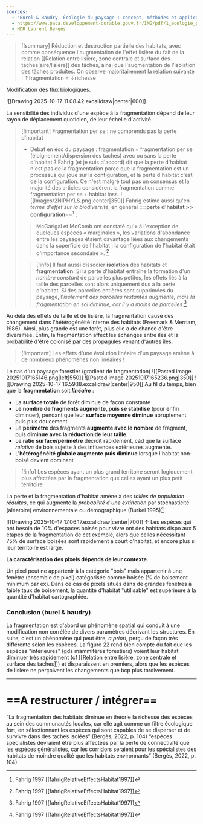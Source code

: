 ```yaml
---
sources:
  - "Burel & Baudry, Écologie du paysage : concept, méthodes et applications (2nde édition)"
  - https://www.paca.developpement-durable.gouv.fr/IMG/pdf/1_ecologie_paysage_tatoni_IMEP_cle76786e.pdf
  - HDR Laurent Bergès
---
```

>[!summary] Réduction et destruction partielle des habitats, avec comme conséquence l'augmentation de l'effet lisière du fait de la relation [[Relation entre lisière, zone centrale et surface des taches|aire/lisière]] des tâches, ainsi que l'augmentation de l'isolation des tâches produites.
>On observe majoritairement la relation suivante : ↑fragmentation = ↓richesse

Modification des flux biologiques.

![[Drawing 2025-10-17 11.08.42.excalidraw|center|600]]

La sensibilité des individus d'une espèce à la fragmentation dépend de leur rayon de déplacement quotidien, de leur échelle d'activité.

>[!important] Fragmentation per se : ne comprends pas la perte d'habitat
>- Débat en éco du paysage : fragmentation = fragmentation per se (éloignement/dispersion des taches) avec ou sans la perte d'habitat ?
>Fahrig (et je suis d'accord) dit que la perte d'habitat n'est pas de la fragmentation parce que la fragmentation est un processus qui joue sur la configuration, et la perte d'habitat c'est de la configuration. Ce n'est malgré tout pas un consensus et la majorité des articles considèrent la fragmentation comme fragmentation per se + habitat loss.
>![[Images/2NIPHYLS.png|center|350]]
>Fahrig estime aussi qu'en *terme d'effet sur la biodiversité*, en général **==perte d'habitat >> configuration==**[^1] :
>>McGarigal et McComb ont constaté qu'« à l'exception de quelques espèces « marginales », les variations d'abondance entre les paysages étaient davantage liées aux changements dans la superficie de l'habitat ; la configuration de l'habitat était d'importance secondaire ». [^1]
>
>>[!info] Il faut aussi dissocier **isolation** des habitats et **fragmentation**.
>>Si la perte d'habitat entraîne la formation d'un *nombre constant* de parcelles plus petites, les effets liés à la taille des parcelles sont alors uniquement dus à la perte d'habitat. Si des parcelles entières sont supprimées du paysage, l'*isolement des parcelles restantes augmente, mais la fragmentation en soi diminue, car il y a moins de parcelles*.[^1]

Au delà des effets de taille et de lisière, la fragmentation cause des changement dans l'hétérogénéité interne des habitats (Freemark & Merriam, 1986). Ainsi, plus grande est une forêt, plus elle a de chance d'être diversifiée. Enfin, la fragmentation affect les échanges entre îles et la probabilité d'être colonisé par des propagules venant d'autres îles.


>[!important] Les effets d'une évolution linéaire d'un paysage amène à de nombreux phénomènes non linéaires !

Le cas d'un paysage forestier (gradient de fragmentation)
![[Pasted image 20251017165146.png|left|550]] ![[Pasted image 20251017165236.png|350]]
![[Drawing 2025-10-17 16.59.18.excalidraw|center|950]]
Au fil du temps, bien que la **fragmentation** soit ***linéaire*** :
- La **surface totale** de forêt diminue de façon constante
- Le **nombre de fragments augmente, puis se stabilise** (pour enfin diminuer), pendant que leur **surface moyenne diminue** abruptement puis plus doucement
- Le **périmètre** des fragments **augmente avec le nombre** de fragment, puis **diminue avec la réduction de leur taille**.
- Le **ratio surface/périmètre** décroît rapidement, càd que la surface *relative* de bois sujette à des influences extérieures augmente.
- L'**hétérogénéité globale augmente puis diminue** lorsque l'habitat non-boisé devient dominant

>[!info] Les espèces ayant un plus grand territoire seront logiquement plus affectées par la fragmentation que celles ayant un plus petit territoire

La perte et la fragmentation d'habitat amène à des *tailles de population réduites*, ce qui augmente la *probabilité d'une extinction* par stochasticité (aléatoire) environnementale ou démographique (Burkel 1995)[^1]

![[Drawing 2025-10-17 17.06.17.excalidraw|center|700]]
↑ Les espèces qui ont besoin de 10% d'espaces boisés pour vivre ont des habitats dispo aux 5 étapes de la fragmentation de cet exemple, alors que celles nécessitant 75% de surface boisées sont rapidement a court d'habitat, et encore plus si leur territoire est large.

**La caractérisation des pixels dépends de leur contexte**.

Un pixel peut ne appartenir à la catégorie "bois" mais appartenir à une fenêtre (ensemble de pixel) catégorisée comme boisée (% de boisement minimum par ex).
Dans ce cas de pixels situés dans de grandes fenêtres à faible taux de boisement, la quantité d'habitat "utilisable" est supérieure à la quantité d'habitat cartographiée.


### Conclusion (burel & baudry)

La fragmentation est d'abord un phénomène spatial qui conduit à une modification non corrélée de divers paramètres décrivant les structures.
En suite, c'est un phénomène qui peut être, *a priori*, perçu de façon très différente selon les espèces. La figure 22 rend bien compte du fait que les espèces "intérieures" (gds mammifères forestiers) voient leur habitat diminuer très rapidement (cf [[Relation entre lisière, zone centrale et surface des taches]]) et disparaissent en premiers, alors que les espèces de lisière ne perçoivent les changements que bcp plus tardivement.


____
# ==A restructurer / intégrer==

“La fragmentation des habitats diminue en théorie la richesse des espèces au sein des communautés locales, car elle agit comme un filtre écologique fort, en sélectionnant les espèces qui sont capables de se disperser et de survivre dans des taches isolées” (Bergès, 2022, p. 104)
“espèces spécialistes devraient être plus affectées par la perte de connectivité que les espèces généralistes, car les corridors seraient pour les spécialistes des habitats de moindre qualité que les habitats environnants” (Bergès, 2022, p. 104)

[^1]: Fahrig 1997 [[fahrigRelativeEffectsHabitat1997]]
